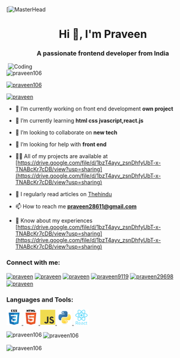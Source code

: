 [![MasterHead](https://tse3.mm.bing.net/th?id=OIP.7Pg2FnjKEWQ14Fx4g10FDAHaDs&pid=Api&P=0&w=316&h=157)
<h1 align="center">Hi 👋, I'm Praveen</h1>
<h3 align="center">A passionate frontend developer from India</h3>
<img align="right" alt="Coding" width="500" src="https://tse4.mm.bing.net/th?id=OIP.bBkSSm11x3Z6oj_TByc9XAHaE8&pid=Api&P=0&w=254&h=169">

<p align="left"> <img src="https://komarev.com/ghpvc/?username=praveen106&label=Profile%20views&color=0e75b6&style=flat" alt="praveen106" /> </p>

<p align="left"> <a href="https://github.com/ryo-ma/github-profile-trophy"><img src="https://github-profile-trophy.vercel.app/?username=praveen106" alt="praveen106" /></a> </p>

<p align="left"> <a href="https://twitter.com/praveen" target="blank"><img src="https://img.shields.io/twitter/follow/praveen?logo=twitter&style=for-the-badge" alt="praveen" /></a> </p>

- 🔭 I’m currently working on front end development **own project**

- 🌱 I’m currently learning **html css jvascript,react.js**

- 👯 I’m looking to collaborate on **new tech**

- 🤝 I’m looking for help with **front end**

- 👨‍💻 All of my projects are available at [https://drive.google.com/file/d/1bzT4ayv_zsnDhfyUbT-x-TNABcKr7cDB/view?usp=sharing](https://drive.google.com/file/d/1bzT4ayv_zsnDhfyUbT-x-TNABcKr7cDB/view?usp=sharing)

- 📝 I regularly read articles on [Thehindu](Thehindu)

- 📫 How to reach me **praveen28611@gmail.com**

- 📄 Know about my experiences [https://drive.google.com/file/d/1bzT4ayv_zsnDhfyUbT-x-TNABcKr7cDB/view?usp=sharing](https://drive.google.com/file/d/1bzT4ayv_zsnDhfyUbT-x-TNABcKr7cDB/view?usp=sharing)

<h3 align="left">Connect with me:</h3>
<p align="left">
<a href="https://codepen.io/praveen" target="blank"><img align="center" src="https://raw.githubusercontent.com/rahuldkjain/github-profile-readme-generator/master/src/images/icons/Social/codepen.svg" alt="praveen" height="30" width="40" /></a>
<a href="https://twitter.com/praveen" target="blank"><img align="center" src="https://raw.githubusercontent.com/rahuldkjain/github-profile-readme-generator/master/src/images/icons/Social/twitter.svg" alt="praveen" height="30" width="40" /></a>
<a href="https://linkedin.com/in/praveen" target="blank"><img align="center" src="https://raw.githubusercontent.com/rahuldkjain/github-profile-readme-generator/master/src/images/icons/Social/linked-in-alt.svg" alt="praveen" height="30" width="40" /></a>
<a href="https://instagram.com/praveen9119" target="blank"><img align="center" src="https://raw.githubusercontent.com/rahuldkjain/github-profile-readme-generator/master/src/images/icons/Social/instagram.svg" alt="praveen9119" height="30" width="40" /></a>
<a href="https://www.hackerrank.com/praveen29698" target="blank"><img align="center" src="https://raw.githubusercontent.com/rahuldkjain/github-profile-readme-generator/master/src/images/icons/Social/hackerrank.svg" alt="praveen29698" height="30" width="40" /></a>
<a href="https://discord.gg/praveen" target="blank"><img align="center" src="https://raw.githubusercontent.com/rahuldkjain/github-profile-readme-generator/master/src/images/icons/Social/discord.svg" alt="praveen" height="30" width="40" /></a>
</p>

<h3 align="left">Languages and Tools:</h3>
<p align="left"> <a href="https://www.w3schools.com/css/" target="_blank" rel="noreferrer"> <img src="https://raw.githubusercontent.com/devicons/devicon/master/icons/css3/css3-original-wordmark.svg" alt="css3" width="40" height="40"/> </a> <a href="https://www.w3.org/html/" target="_blank" rel="noreferrer"> <img src="https://raw.githubusercontent.com/devicons/devicon/master/icons/html5/html5-original-wordmark.svg" alt="html5" width="40" height="40"/> </a> <a href="https://developer.mozilla.org/en-US/docs/Web/JavaScript" target="_blank" rel="noreferrer"> <img src="https://raw.githubusercontent.com/devicons/devicon/master/icons/javascript/javascript-original.svg" alt="javascript" width="40" height="40"/> </a> <a href="https://www.python.org" target="_blank" rel="noreferrer"> <img src="https://raw.githubusercontent.com/devicons/devicon/master/icons/python/python-original.svg" alt="python" width="40" height="40"/> </a> <a href="https://reactjs.org/" target="_blank" rel="noreferrer"> <img src="https://raw.githubusercontent.com/devicons/devicon/master/icons/react/react-original-wordmark.svg" alt="react" width="40" height="40"/> </a> </p>

<p><img align="left" src="https://github-readme-stats.vercel.app/api/top-langs?username=praveen106&show_icons=true&locale=en&layout=compact" alt="praveen106" /></p>

<p>&nbsp;<img align="center" src="https://github-readme-stats.vercel.app/api?username=praveen106&show_icons=true&locale=en" alt="praveen106" /></p>

<p><img align="center" src="https://github-readme-streak-stats.herokuapp.com/?user=praveen106&" alt="praveen106" /></p>
